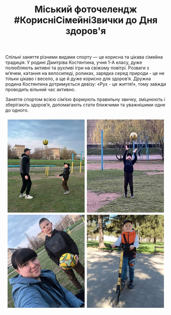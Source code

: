﻿---
title: "Міський фоточелендж #КорисніСімейніЗвички до Дня здоров'я"
---

Спільні заняття різними видами спорту — це корисна та цікава сімейна традиція. У родині Дмитріва Костянтина, учня 1-А класу, дуже полюбляють активні та рухливі ігри на свіжому повітрі. Розваги з мʼячем, катання на велосипеді, роликах, зарядка серед природи - це не тільки цікаво і весело, а ще й дуже корисно для здоров’я. Дружна родина Костянтина дотримується девізу: «Рух - це життя!», тому завжди проводить вільний час активно. 

Заняття спортом всією сім’єю формують правильну звичку, зміцнюють і зберігають здоров’я, допомагають стати ближчими та уважнішими одне до одного.

![](1.jpg)